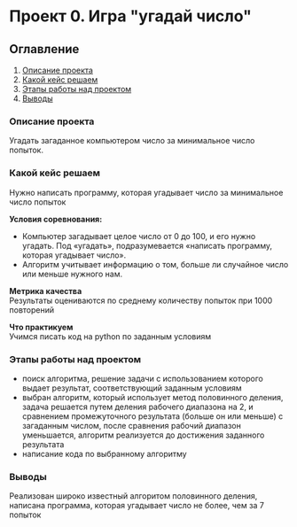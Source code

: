 # Проект 0. Игра "угадай число"
## Оглавление
1. [Описание проекта](#описание-проекта)
2. [Какой кейс решаем](#какой-кейс-решаем)
3. [Этапы работы над проектом](#этапы-работы-над-проектом)
4. [Выводы](#выводы)


### Описание проекта
Угадать загаданное компьютером число за минимальное число попыток.

### Какой кейс решаем
Нужно написать программу, которая угадывает число за минимальное число попыток

**Условия соревнования:**  
- Компьютер загадывает целое число от 0 до 100, и его нужно угадать. Под «угадать», подразумевается «написать программу, которая угадывает число».
- Алгоритм учитывает информацию о том, больше ли случайное число или меньше нужного нам.

**Метрика качества**     
Результаты оцениваются по среднему количеству попыток при 1000 повторений

**Что практикуем**     
Учимся писать код на python по заданным условиям

### Этапы работы над проектом
- поиск алгоритма, решение задачи с использованием которого выдает результат, соответствующий заданным условиям
- выбран алгоритм, который использует метод половинного деления, задача решается путем деления рабочего диапазона на 2, и сравнением промежуточного результата (больше он или меньше) с загаданным числом, после сравнения рабочий диапазон уменьшается, алгоритм реализуется до достижения заданного результата
-  написание кода по  выбранному алгоритму 

### Выводы
Реализован широко известный алгоритом половинного деления, написана программа, которая угадывает число не более, чем за 7 попыток

